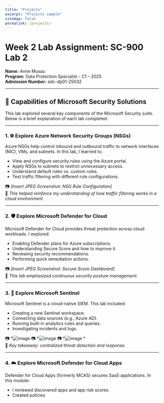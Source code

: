 ```yaml
---
title: "Projects"
excerpt: "Projects sample"
sitemap: false
permalink: /projects/
---
```

# Week 2 Lab Assignment: SC-900 Lab 2  
**Name:** Anne Musau  
**Program:** Data Protection Specialist - C1 – 2025  
**Admission Number:** adc-dp01-25032  

---

## 🔐 Capabilities of Microsoft Security Solutions

This lab explored several key components of the Microsoft Security suite. Below is a brief explanation of each lab completed:

---

### 1. 🌐 Explore Azure Network Security Groups (NSGs)

Azure NSGs help control inbound and outbound traffic to network interfaces (NIC), VMs, and subnets. In this lab, I learned to:

- View and configure security rules using the Azure portal.
- Apply NSGs to subnets to restrict unnecessary access.
- Understand default rules vs. custom rules.
- Test traffic filtering with different rule configurations.

📷 *[Insert JPEG Screenshot: NSG Rule Configuration]*  
📘 *This helped reinforce my understanding of how traffic filtering works in a cloud environment.*

---

### 2. 🛡️ Explore Microsoft Defender for Cloud

Microsoft Defender for Cloud provides threat protection across cloud workloads. I explored:

- Enabling Defender plans for Azure subscriptions.
- Understanding Secure Score and how to improve it.
- Reviewing security recommendations.
- Performing quick remediation actions.

📷 *[Insert JPEG Screenshot: Secure Score Dashboard]*  
📘 *This lab emphasized continuous security posture management.*

---

### 3. 🧠 Explore Microsoft Sentinel

Microsoft Sentinel is a cloud-native SIEM. This lab included:

- Creating a new Sentinel workspace.
- Connecting data sources (e.g., Azure AD).
- Running built-in analytics rules and queries.
- Investigating incidents and logs.

📷 *![image](https://github.com/user-attachments/assets/bf7236aa-a8b1-474a-8c12-5f3da8316bb4)
📷 *![image](https://github.com/user-attachments/assets/b85813ad-f88d-4e0d-b9e1-5041c420037e)
📷 *![image](https://github.com/user-attachments/assets/3fb8a7ca-25e2-4d97-a0d2-b4641ce0af0c)
*  
📘 *Key takeaway: centralized threat detection and response.*

---

### 4. ☁️ Explore Microsoft Defender for Cloud Apps

Defender for Cloud Apps (formerly MCAS) secures SaaS applications. In this module:

- I reviewed discovered apps and app risk scores.
- Created policies


